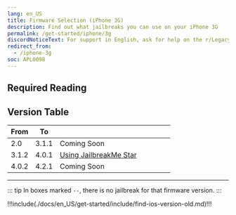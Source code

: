```yaml
---
lang: en_US
title: Firmware Selection (iPhone 3G)
description: Find out what jailbreaks you can use on your iPhone 3G
permalink: /get-started/iphone/3g
discordNoticeText: For support in English, ask for help on the r/LegacyJailbreak [Discord Server](http://discord.legacyjailbreak.com/).
redirect_from:
  - /iphone-3g
soc: APL0098
---
```


## Required Reading

<readingTable minVer="2.0" maxVer="3.1.1"/>

## Version Table

<table class="version_table">
  <colgroup>
    <col span="1" style="width: 15%;">
    <col span="1" style="width: 15%;">
    <col span="1" style="width: 70%;">
  </colgroup>
  <thead>
    <tr>
      <th>From</th>
      <th>To</th>
      <th></th>
    </tr>
  </thead>
  <tbody>
    <tr>
      <td>2.0</td>
      <td>3.1.1</td>
      <td>Coming Soon</td>
    </tr>
    <tr>
      <td>3.1.2</td>
      <td>4.0.1</td>
      <td><a href="/using-jailbreakme-star/">Using JailbreakMe Star</a></td>
    </tr>
    <tr>
      <td>4.0.2</td>
      <td>4.2.1</td>
      <td>Coming Soon</td>
    </tr>
  </tbody>
</table>

---

::: tip
In boxes marked `--`, there is no jailbreak for that firmware version.
:::

!!!include(./docs/en_US/get-started/include/find-ios-version-old.md)!!!
